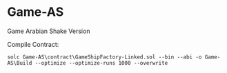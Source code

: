 # Game-AS
Game Arabian Shake Version


Compile Contract:

```
solc Game-AS\contract\GameShipFactory-Linked.sol --bin --abi -o Game-AS\Build --optimize --optimize-runs 1000 --overwrite
```

